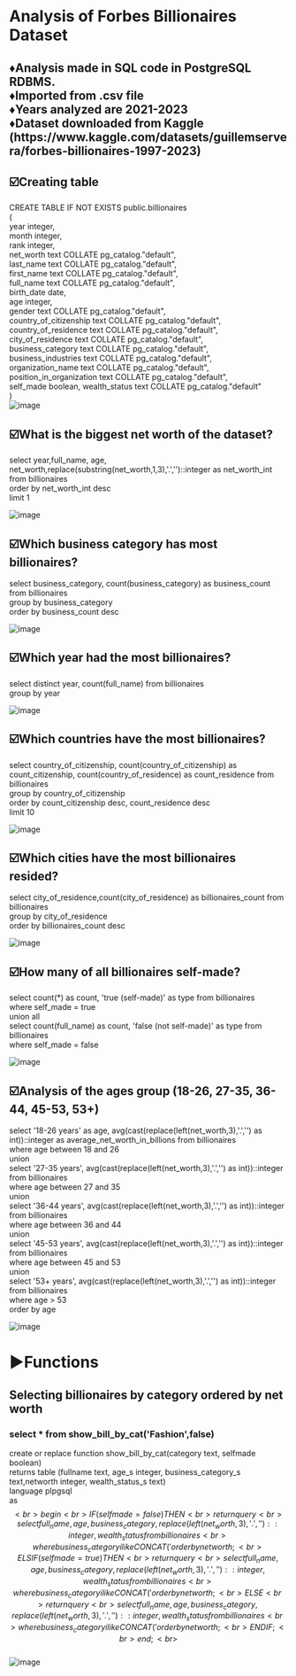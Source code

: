<h1>Analysis of Forbes Billionaires Dataset</h1>
<h2> 
♦️Analysis made in SQL code in PostgreSQL RDBMS. <br>
♦️Imported from .csv file <br>
♦️Years analyzed are 2021-2023 <br>  
♦️Dataset downloaded from Kaggle <br> (https://www.kaggle.com/datasets/guillemservera/forbes-billionaires-1997-2023) <br> </h2> 

<h2> ☑️Creating table <br> </h2>

CREATE TABLE IF NOT EXISTS public.billionaires <br>
( <br>
    year integer, <br>
    month integer,<br>
    rank integer,<br>
    net_worth text COLLATE pg_catalog."default",<br>
    last_name text COLLATE pg_catalog."default",<br>
    first_name text COLLATE pg_catalog."default",<br>
    full_name text COLLATE pg_catalog."default",<br>
    birth_date date,<br>
    age integer,<br>
    gender text COLLATE pg_catalog."default",<br>
    country_of_citizenship text COLLATE pg_catalog."default",<br>
    country_of_residence text COLLATE pg_catalog."default",<br>
    city_of_residence text COLLATE pg_catalog."default",<br>
    business_category text COLLATE pg_catalog."default",<br>
    business_industries text COLLATE pg_catalog."default",<br>
    organization_name text COLLATE pg_catalog."default",<br>
    position_in_organization text COLLATE pg_catalog."default",<br>
    self_made boolean,
    wealth_status text COLLATE pg_catalog."default"<br>
) <br>
![image](https://github.com/hubost/SQL_Forbes-Billionaires/assets/103451733/9ab73a5b-ecbd-4ec4-a1e6-434e2181cb15)



<h2> ☑️What is the biggest net worth of the dataset? <br> </h2>

select year,full_name, age, net_worth,replace(substring(net_worth,1,3),'.','')::integer as net_worth_int from billionaires<br>
order by net_worth_int desc<br>
limit 1<br>

![image](https://github.com/hubost/SQL_Forbes-Billionaires/assets/103451733/8df25b13-727b-46c1-a3e0-ac096e9788b6)

 
<h2> ☑️Which business category has most billionaires?<br> </h2>

select business_category, count(business_category) as business_count from billionaires<br>
group by business_category<br>
order by business_count desc<br>

![image](https://github.com/hubost/SQL_Forbes-Billionaires/assets/103451733/eaf9c95a-e94a-413d-8ba6-b5bd9229e108)


<h2> ☑️Which year had the most billionaires?<br> </h2>

select distinct year, count(full_name) from billionaires<br>
group by year<br>

![image](https://github.com/hubost/SQL_Forbes-Billionaires/assets/103451733/0f9f8c6f-88a5-4278-970f-e850f426f771)


<h2> ☑️Which countries have the most billionaires?<br></h2>

select country_of_citizenship, count(country_of_citizenship) as count_citizenship, count(country_of_residence) as count_residence from billionaires <br>
group by country_of_citizenship<br>
order by count_citizenship desc, count_residence desc<br>
limit 10<br>

![image](https://github.com/hubost/SQL_Forbes-Billionaires/assets/103451733/ccad65a1-fcd9-4050-ad65-7ada4206fe71)


<h2> ☑️Which cities have the most billionaires resided?<br></h2>

select city_of_residence,count(city_of_residence) as billionaires_count from billionaires<br>
group by city_of_residence <br>
order by billionaires_count desc<br>

![image](https://github.com/hubost/SQL_Forbes-Billionaires/assets/103451733/87081ce3-bfa7-45d3-9ca0-27ac64d27df5)


<h2> ☑️How many of all billionaires self-made?<br></h2>

select count(*) as count, 'true (self-made)' as type from billionaires<br>
where self_made = true<br>
union all<br>
select count(full_name) as count, 'false (not self-made)' as type from billionaires<br>
where self_made = false<br>

![image](https://github.com/hubost/SQL_Forbes-Billionaires/assets/103451733/cb89b7c7-9f56-4423-bb2f-8508b7a11f48)


<h2> ☑️Analysis of the ages group (18-26, 27-35, 36-44, 45-53, 53+)<br></h2>

select '18-26 years' as age, avg(cast(replace(left(net_worth,3),'.','') as int))::integer as average_net_worth_in_billions from billionaires<br>
where age between 18 and 26<br>
    union<br>
select '27-35 years', avg(cast(replace(left(net_worth,3),'.','') as int))::integer from billionaires<br>
where age between 27 and 35<br>
    union<br>
select '36-44 years', avg(cast(replace(left(net_worth,3),'.','') as int))::integer from billionaires<br>
where age between 36 and 44<br>
    union<br>
select '45-53 years', avg(cast(replace(left(net_worth,3),'.','') as int))::integer from billionaires<br>
where age between 45 and 53<br>
    union<br>
select '53+ years', avg(cast(replace(left(net_worth,3),'.','') as int))::integer from billionaires<br>
where age > 53<br>
order by age<br>

![image](https://github.com/hubost/SQL_Forbes-Billionaires/assets/103451733/fc8c227b-2363-4a0b-93a6-58ea1936feb9)

<h1> ▶️Functions </h1>
<h2>Selecting billionaires by category ordered by net worth</h2>
<h3>select * from show_bill_by_cat('Fashion',false)</h3>

create or replace function show_bill_by_cat(category text, selfmade boolean)<br>
returns table (fullname text, age_s integer, business_category_s text,networth integer, wealth_status_s text)<br>
language plpgsql<br>
as $$<br>
begin<br>
	IF (selfmade = false) THEN<br>
	return query<br>
	select full_name, age, business_category,replace(left(net_worth,3),'.','')::integer, wealth_status from billionaires <br>
	where business_category ilike CONCAT('%',category,'%')<br>
	order by networth;<br>
	ELSIF (selfmade = true) THEN<br>
	return query<br>
	select full_name, age, business_category,replace(left(net_worth,3),'.','')::integer, wealth_status from billionaires <br>
	where business_category ilike CONCAT('%',category,'%')<br>
	order by networth;<br>
	ELSE <br>
	return query<br>
	select full_name, age, business_category, replace(left(net_worth,3),'.','')::integer,wealth_status from billionaires <br>
	where business_category ilike CONCAT('%',category,'%')<br>
	order by networth;<br>
	END IF;<br>
end;<br>
$$<br>
![image](https://github.com/hubost/SQL_Forbes-Billionaires/assets/103451733/6021c3b5-b6df-43dd-a560-5eba024ad724)

